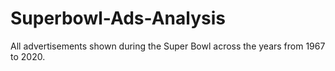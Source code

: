 # Superbowl-Ads-Analysis

All advertisements shown during the Super Bowl across the years from 1967 to 2020.
